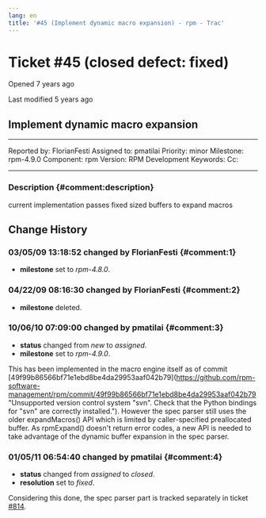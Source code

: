 ```yaml
---
lang: en
title: '#45 (Implement dynamic macro expansion) - rpm - Trac'
---
```


Ticket \#45 (closed defect: fixed)
==================================

Opened 7 years ago

Last modified 5 years ago

Implement dynamic macro expansion
---------------------------------

  -------------- -------------- -------------- -----------------
  Reported by:   FlorianFesti   Assigned to:   pmatilai
  Priority:      minor          Milestone:     rpm-4.9.0
  Component:     rpm            Version:       RPM Development
  Keywords:                     Cc:            
                                               
  -------------- -------------- -------------- -----------------

### Description {#comment:description}

current implementation passes fixed sized buffers to expand macros

Change History
--------------

### 03/05/09 13:18:52 changed by FlorianFesti {#comment:1}

-   **milestone** set to *rpm-4.8.0*.

### 04/22/09 08:16:30 changed by FlorianFesti {#comment:2}

-   **milestone** deleted.

### 10/06/10 07:09:00 changed by pmatilai {#comment:3}

-   **status** changed from *new* to *assigned*.
-   **milestone** set to *rpm-4.9.0*.

This has been implemented in the macro engine itself as of commit
[49f99b86566bf71e1ebd8be4da29953aaf042b79](https://github.com/rpm-software-management/rpm/commit/49f99b86566bf71e1ebd8be4da29953aaf042b79 "Unsupported version control system "svn". Check that the Python bindings for "svn" are correctly installed.").
However the spec parser still uses the older expandMacros() API which is
limited by caller-specified preallocated buffer. As rpmExpand() doesn\'t
return error codes, a new API is needed to take advantage of the dynamic
buffer expansion in the spec parser.

### 01/05/11 06:54:40 changed by pmatilai {#comment:4}

-   **status** changed from *assigned* to *closed*.
-   **resolution** set to *fixed*.

Considering this done, the spec parser part is tracked separately in
ticket
[\#814](/web/20151019213648/http://rpm.org/ticket/814 "Eliminate static buffer from spec parsing (new)").
